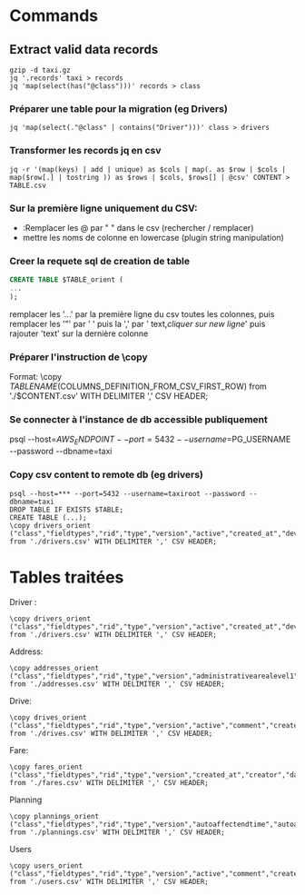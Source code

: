 # Commands

## Extract valid data records
```shell
gzip -d taxi.gz
jq '.records' taxi > records
jq 'map(select(has("@class")))' records > class
```

### Préparer une table pour la migration (eg Drivers)
```shell
jq 'map(select(."@class" | contains("Driver")))' class > drivers
```

### Transformer les records jq en csv
```shell
jq -r '(map(keys) | add | unique) as $cols | map(. as $row | $cols | map($row[.] | tostring )) as $rows | $cols, $rows[] | @csv' CONTENT > TABLE.csv
```

### Sur la première ligne uniquement du CSV:
  - :Remplacer les @ par " " dans le csv (rechercher / remplacer)
  - mettre les noms de colonne en lowercase (plugin string manipulation)

### Creer la requete sql de creation de table

```sql
CREATE TABLE $TABLE_orient (
...
);
```

remplacer les '...' par la première ligne du csv toutes les colonnes, 
puis remplacer les '"' par ' ' puis la ',' par ' text,*cliquer sur new ligne*' 
puis rajouter 'text' sur la dernière colonne

### Préparer l'instruction de \copy 
Format:
\copy $TABLENAME ($COLUMNS_DEFINITION_FROM_CSV_FIRST_ROW) from './$CONTENT.csv' WITH DELIMITER ',' CSV HEADER;


### Se connecter à l'instance de db accessible publiquement
psql --host=$AWS_ENDPOINT --port=5432 --username=$PG_USERNAME --password --dbname=taxi

### Copy csv content to remote  db (eg drivers)
```shell
psql --host=*** --port=5432 --username=taxiroot --password --dbname=taxi
DROP TABLE IF EXISTS $TABLE;
CREATE TABLE (...);
\copy drivers_orient ("class","fieldtypes","rid","type","version","active","created_at","deviceid","email","firstname","identity","in_has_owner","lastname","latitude","longitude","medical_weight","out_has_address","out_owned_by","out_user_role","password","phone","remember_token","standard","standard_weight","updated_at","work") from './drivers.csv' WITH DELIMITER ',' CSV HEADER;
```

# Tables traitées
Driver :
```shell
\copy drivers_orient ("class","fieldtypes","rid","type","version","active","created_at","deviceid","email","firstname","identity","in_has_owner","lastname","latitude","longitude","medical_weight","out_has_address","out_owned_by","out_user_role","password","phone","remember_token","standard","standard_weight","updated_at","work") from './drivers.csv' WITH DELIMITER ',' CSV HEADER;
```

Address:
```shell
\copy addresses_orient ("class","fieldtypes","rid","type","version","administrativearealevel1","administrativearealevel2","country","formattedaddress","in_drive_from","in_drive_to","in_has_address","latitude","locality","longitude","place_id","postalcode","route","slug","streetnumber") from './addresses.csv' WITH DELIMITER ',' CSV HEADER;
```

Drive:
```shell
\copy drives_orient ("class","fieldtypes","rid","type","version","active","comment","created_at","deviceid","distanceoverride","email","firstname","identity","in_has_drive","in_has_owner","lastname","latitude","longitude","medical_weight","name","out_drive_from","out_drive_to","out_has_address","out_has_fare","out_owned_by","out_user_role","password","phone","remember_token","standard","standard_weight","twoway","type2","updated_at","work") from './drives.csv' WITH DELIMITER ',' CSV HEADER;
```

Fare:
```shell
\copy fares_orient ("class","fieldtypes","rid","type","version","created_at","creator","date","distance","duration","in_has_entry","in_has_fare","isreturn","locked","meters","out_has_invoice","recurrent","status","subcontractor","time","timestamp","updated_at","weeklyrecurrence") from './fares.csv' WITH DELIMITER ',' CSV HEADER;
```

Planning
```shell
\copy plannings_orient ("class","fieldtypes","rid","type","version","autoaffectendtime","autoaffectstarttime","created_at","deltabetweenentry","hasmedicallicense","out_has_entry","out_has_metric","out_has_owner","updated_at") from './plannings.csv' WITH DELIMITER ',' CSV HEADER;
```

Users
```shell
\copy users_orient ("class","fieldtypes","rid","type","version","active","comment","created_at","deviceid","email","firstname","identity","lastname","latitude","longitude","name","out_has_address","out_has_drive","out_owned_by","out_user_role","password","phone","planning","remember_token","roles","socialnumber","status","super_user","updated_at") from './users.csv' WITH DELIMITER ',' CSV HEADER;
```